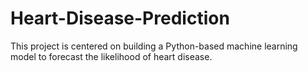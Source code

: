 # Heart-Disease-Prediction
This project is centered on building a Python-based machine learning model to forecast the likelihood of heart disease. 
